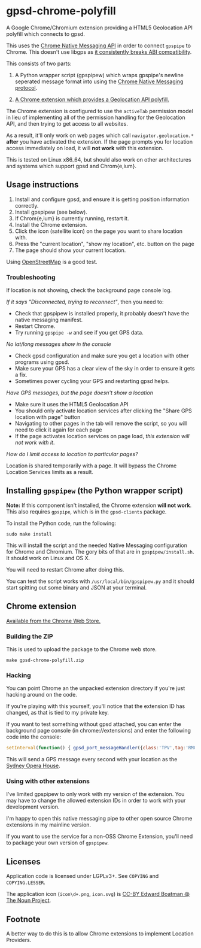 # gpsd-chrome-polyfill

A Google Chrome/Chromium extension providing a HTML5 Geolocation API polyfill which connects to gpsd.

This uses the [Chrome Native Messaging API](https://developer.chrome.com/extensions/nativeMessaging) in order to connect `gpspipe` to Chrome.  This doesn't use libgps as [it consistently breaks ABI compatibility](https://bugs.chromium.org/p/chromium/issues/detail?id=99177).

This consists of two parts:

1. A Python wrapper script (gpspipew) which wraps gpspipe's newline seperated message format into using the [Chrome Native Messaging protocol](https://developer.chrome.com/extensions/nativeMessaging#native-messaging-host-protocol).

2. [A Chrome extension which provides a Geolocation API polyfill.](https://chrome.google.com/webstore/detail/gpsd-chrome-polyfill/dmfdcjlppdohhegplckcbohgbbfcdfjd)

The Chrome extension is configured to use the `activeTab` permission model in lieu of implementing all of the permission handling for the Geolocation API, and then trying to get access to all websites.

As a result, it'll only work on web pages which call `navigator.geolocation.*` **after** you have activated the extension.  If the page prompts you for location access immediately on load, it will **not work** with this extension.

This is tested on Linux x86_64, but should also work on other architectures and systems which support gpsd and Chrom{e,ium}.

## Usage instructions

1. Install and configure gpsd, and ensure it is getting position information correctly.
2. Install gpspipew (see below).
3. If Chrom{e,ium} is currently running, restart it.
4. Install the Chrome extension.
5. Click the icon (satellite icon) on the page you want to share location with.
6. Press the "current location", "show my location", etc. button on the page
7. The page should show your current location.

Using [OpenStreetMap](https://openstreetmap.org) is a good test.

### Troubleshooting

If location is not showing, check the background page console log.

*If it says "Disconnected, trying to reconnect"*, then you need to:

* Check that gpspipew is installed properly, it probably doesn't have the native messaging manifest.
* Restart Chrome.
* Try running `gpspipe -w` and see if you get GPS data.

*No lat/long messages show in the console*

* Check gpsd configuration and make sure you get a location with other programs using gpsd.
* Make sure your GPS has a clear view of the sky in order to ensure it gets a fix.
* Sometimes power cycling your GPS and restarting gpsd helps.

*Have GPS messages, but the page doesn't show a location*

* Make sure it uses the HTML5 Geolocation API
* You should only activate location services after clicking the "Share GPS location with page" button
* Navigating to other pages in the tab will remove the script, so you will need to click it again for each page
* If the page activates location services on page load, *this extension will not work with it*.

*How do I limit access to location to particular pages?*

Location is shared temporarily with a page.  It will bypass the Chrome Location Services limits as a result.

## Installing `gpspipew` (the Python wrapper script)

**Note:** If this component isn't installed, the Chrome extension **will not work**.  This also requires `gpspipe`, which is in the `gpsd-clients` package.

To install the Python code, run the following:

```
sudo make install
```

This will install the script and the needed Native Messaging configuration for Chrome and Chromium.  The gory bits of that are in `gpspipew/install.sh`.  It should work on Linux and OS X.

You will need to restart Chrome after doing this.

You can test the script works with `/usr/local/bin/gpspipew.py` and it should start spitting out some binary and JSON at your terminal.

## Chrome extension

[Available from the Chrome Web Store.](https://chrome.google.com/webstore/detail/gpsd-chrome-polyfill/dmfdcjlppdohhegplckcbohgbbfcdfjd)

### Building the ZIP

This is used to upload the package to the Chrome web store.

```
make gpsd-chrome-polyfill.zip
```

### Hacking

You can point Chrome an the unpacked extension directory if you're just hacking around on the code.

If you're playing with this yourself, you'll notice that the extension ID has changed, as that is tied to my private key.

If you want to test something without gpsd attached, you can enter the background page console (in chrome://extensions) and enter the following code into the console:

```javascript
setInterval(function() { gpsd_port_messageHandler({class:'TPV',tag:'RMC', lat:-33.85717, lon:151.21502, mode:2, time:(new Date()).getTime()}); }, 1000);
```

This will send a GPS message every second with your location as the [Sydney Opera House](https://en.wikipedia.org/wiki/Sydney_Opera_House).

### Using with other extensions

I've limited gpspipew to only work with my version of the extension.  You may have to change the allowed extension IDs in order to work with your development version.

I'm happy to open this native messaging pipe to other open source Chrome extensions in my mainline version.

If you want to use the service for a non-OSS Chrome Extension, you'll need to package your own version of `gpspipew`.

## Licenses

Application code is licensed under LGPLv3+.  See `COPYING` and `COPYING.LESSER`.

The application icon (`icon\d+.png`, `icon.svg`) is [CC-BY Edward Boatman @ The Noun Project](https://thenounproject.com/search/?similar=625&i=625).

## Footnote

A better way to do this is to allow Chrome extensions to implement Location Providers.

